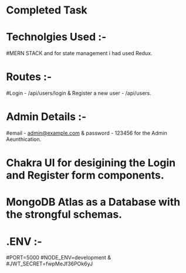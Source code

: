 # Completed Task 

# Technolgies Used :- 
#MERN STACK and for state management i had used Redux.

# Routes :-  
#Login - /api/users/login &  Register a new user - /api/users.

# Admin Details :-   
#email - admin@example.com  &  password - 123456 for the Admin Aeunthication.

# Chakra UI for desigining the Login and Register form components.

# MongoDB Atlas as a Database with the strongful schemas.

# .ENV :-
#PORT=5000
#NODE_ENV=development  &  #JWT_SECRET=fwpMeJf36POk6yJ

                    
